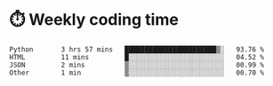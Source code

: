 
# :stopwatch: Weekly coding time
<!--START_SECTION:waka-->

```text
Python       3 hrs 57 mins   ███████████████████████▒░   93.76 %
HTML         11 mins         █░░░░░░░░░░░░░░░░░░░░░░░░   04.52 %
JSON         2 mins          ▒░░░░░░░░░░░░░░░░░░░░░░░░   00.99 %
Other        1 min           ▒░░░░░░░░░░░░░░░░░░░░░░░░   00.70 %
```

<!--END_SECTION:waka-->


<!-- <p> <img src="https://github-readme-stats.vercel.app/api?username=cozgerest&show_icons=true&hide_border=false" />  </p> -->

